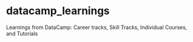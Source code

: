 # datacamp_learnings
Learnings from DataCamp: Career tracks, Skill Tracks, Individual Courses, and Tutorials
